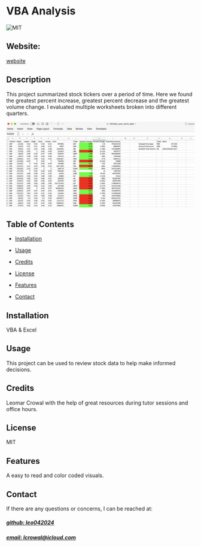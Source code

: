 # VBA Analysis
![MIT](https://img.shields.io/badge/License-MIT-blue)

## Website: 
[website](https://github.com/leo042024/VBA-Analysis)

## Description
This project summarized stock tickers over a period of time. Here we found the greatest percent increase, greatest percent decrease and the greatest volume change. I evaluated multiple worksheets broken into different quarters.

![app_image](MockUp.png)

## Table of Contents
- [Installation](#installation)
- [Usage](#usage)
- [Credits](#credits)
- [License](#license)
- [Features](#features)

- [Contact](#contact)

## Installation
VBA & Excel 

## Usage
This project can be used to review stock data to help make informed decisions. 

## Credits
Leomar Crowal with the help of great resources during tutor sessions and office hours. 

## License
MIT

## Features
A easy to read and color coded visuals.



## Contact
If there are any questions or concerns, I can be reached at:
##### [github: leo042024](https://github.com/leo042024)
##### [email: lcrowal@icloud.com](mailto:lcrowal@icloud.com)
